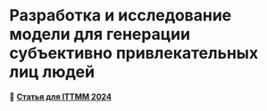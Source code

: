 # Разработка и исследование модели для генерации субъективно привлекательных лиц людей

📄 __[Статья для ITTMM 2024](https://github.com/exmanka/personally-attractive-images-generation/blob/main/doc/ittmm/main.pdf)__